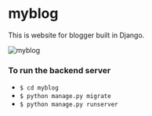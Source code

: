 # myblog
This is website for blogger built in Django.

![myblog](https://user-images.githubusercontent.com/50628520/112199567-66750600-8c36-11eb-8fcb-9ccbaebd33a0.jpg)


### To run the backend server
- `$ cd myblog`
- `$ python manage.py migrate`
- `$ python manage.py runserver`
